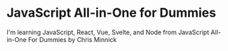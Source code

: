 # JavaScript All-in-One for Dummies

I'm learning JavaScript, React, Vue, Svelte, and Node
from JavaScript All-in-One For Dummies by Chris Minnick
